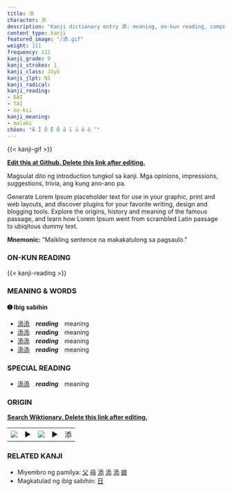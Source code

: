 ```yaml
---
title: 添
character: 添
description: "Kanji dictionary entry 添: meaning, on-kun reading, compounds, origin, related kanji"
content_type: kanji
featured_image: "/添.gif"
weight: 111
frequency: 111
kanji_grade: 9
kanji_strokes: 1
kanji_class: Jōyō
kanji_jlpt: N1
kanji_radical: 
kanji_reading: 
- DAI
- TAI
- oo-kii
kanji_meaning:
- malaki
chōon: "Ā Ī Ū Ē Ō ā ī ū ē ō ’"
---
```

[//]: # (Don't edit the line below. Kanji animated GIF code is automatically generated.)
{{< kanji-gif >}}

[//]: # (Edit below this line.)

**[Edit this at Github. Delete this link after editing.](https://github.com/tim0g/tim/tree/main/content/kanji/添/index.md)**

Magsulat dito ng introduction tungkol sa kanji. Mga opinions, impressions, suggestions, trivia, ang kung ano-ano pa.

Generate Lorem Ipsum placeholder text for use in your graphic, print and web layouts, and discover plugins for your favorite writing, design and blogging tools. Explore the origins, history and meaning of the famous passage, and learn how Lorem Ipsum went from scrambled Latin passage to ubiqitous dummy text.
 
**Mnemonic:** "Maikling sentence na makakatulong sa pagsaulo."

### ON-KUN READING

[//]: # (Don't edit the line below. ON-KUN READING code is automatically generated.)
{{< kanji-reading >}}

### MEANING & WORDS

#### ➊ **Ibig sabihin**
  - [添](../添)[添](../添)　***reading***　meaning
  - [添](../添)[添](../添)　***reading***　meaning
  - [添](../添)[添](../添)　***reading***　meaning
  - [添](../添)[添](../添)　***reading***　meaning

### SPECIAL READING
  - [添](../添)[添](../添)　***reading***　meaning

### ORIGIN

**[Search Wiktionary. Delete this link after editing.](https://wiktionary.org/wiki/添)**
<table class="kanji-table"><tr><td>
<img src="60px-添-bronze.svg.png">
</td><td>▶</td><td>
<img src="60px-添-oracle.svg.png">
</td><td>▶</td>
<td class="kanji-origin">添</td>
</tr></table>

### RELATED KANJI
- Miyembro ng pamilya: [父](../父) [母](../母) [添](../添) [添](../添) [添](../添) [娘](../娘)
- Magkatulad ng ibig sabihin: [日](../日)
